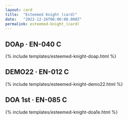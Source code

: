 ```yaml
---
layout: card
title:  "Esteemed Knight (card)"
date:   "2022-12-26T06:00:00.000Z"
permalink: esteemed-knight_(card)
---
```


## DOAp &middot; EN-040 C

{% include templates/esteemed-knight-doap.html %}


## DEMO22 &middot; EN-012 C

{% include templates/esteemed-knight-demo22.html %}


## DOA 1st &middot; EN-085 C

{% include templates/esteemed-knight-doa1e.html %}
